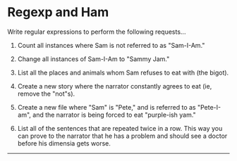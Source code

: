 # Regexp and Ham

Write regular expressions to perform the following requests...

1. Count all instances where Sam is not referred to as "Sam-I-Am."

2. Change all instances of Sam-I-Am to "Sammy Jam."

3. List all the places and animals whom Sam refuses to eat with (the bigot).

4. Create a new story where the narrator constantly agrees to eat (ie, remove the "not"s).

5. Create a new file where "Sam" is "Pete," and is referred to as "Pete-I-am", and the narrator is being forced to eat "purple-ish yam."

6. List all of the sentences that are repeated twice in a row. This way you can prove to the narrator that he has a problem and should see a doctor before his dimensia gets worse.

---

